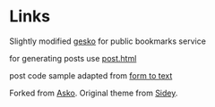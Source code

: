 # Links
Slightly modified [gesko](https://github.com/P0WEX/Gesko) for public bookmarks service

for generating posts use [post.html](https://umtksa.github.io/links/post)

post code sample adapted from [form to text](https://www.simongriffee.com/notebook/form-to-txt/)


Forked from [Asko](https://github.com/manuelmazzuola/asko).
Original theme from [Sidey](https://github.com/ronv/sidey).
